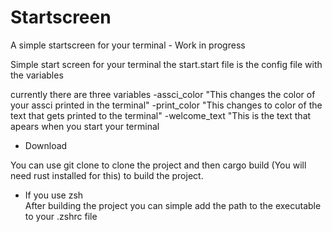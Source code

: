 # Startscreen
A simple startscreen for your terminal - Work in progress 

Simple start screen for your terminal 
the start.start file is the config file with the variables

currently there are three variables
-assci_color "This changes the color of your assci printed in the terminal" 
-print_color "This changes to color of the text that gets printed to the terminal"
-welcome_text "This is the text that apears when you start your terminal

- Download

You can use git clone to clone the project and then cargo build (You will need rust installed for this) to build the project.

 - If you use zsh  
  After building the project you can simple add the path to the executable  to your .zshrc file 

